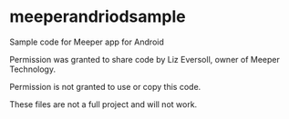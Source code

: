 # meeperandriodsample
Sample code for Meeper app for Android

Permission was granted to share code by Liz Eversoll, owner of Meeper Technology.

Permission is not granted to use or copy this code.

These files are not a full project and will not work.  
